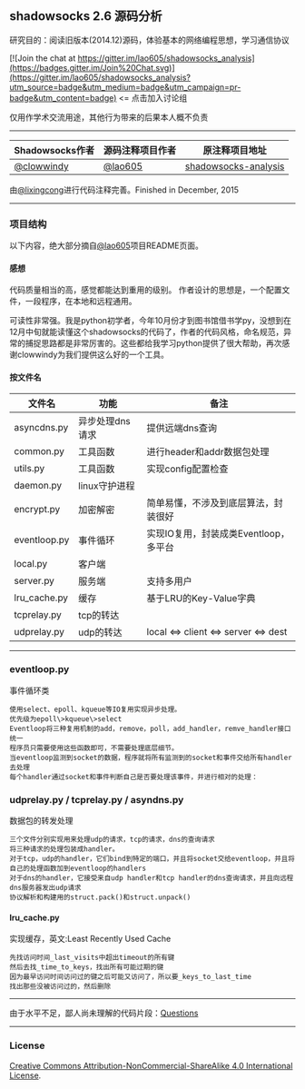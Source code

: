 ## shadowsocks 2.6 源码分析

研究目的：阅读旧版本(2014.12)源码，体验基本的网络编程思想，学习通信协议

[![Join the chat at https://gitter.im/lao605/shadowsocks_analysis](https://badges.gitter.im/Join%20Chat.svg)](https://gitter.im/lao605/shadowsocks_analysis?utm_source=badge&utm_medium=badge&utm_campaign=pr-badge&utm_content=badge)  <= 点击加入讨论组

仅用作学术交流用途，其他行为带来的后果本人概不负责

* * *

|Shadowsocks作者|源码注释项目作者|原注释项目地址|
|---|---|----|
|[@clowwindy](https://github.com/clowwindy)|[@lao605](https://github.com/lao605)|[shadowsocks-analysis](https://github.com/lao605/shadowsocks_analysis)|

由[@lixingcong](https://github.com/lixingcong)进行代码注释完善。Finished in December, 2015

* * *

### 项目结构

以下内容，绝大部分摘自[@lao605](https://github.com/lao605)项目README页面。

#### 感想
代码质量相当的高，感觉都能达到重用的级别。
作者设计的思想是，一个配置文件，一段程序，在本地和远程通用。

可读性非常强。我是python初学者，今年10月份才到图书馆借书学py，没想到在12月中旬就能读懂这个shadowsocks的代码了，作者的代码风格，命名规范，异常的捕捉思路都是非常厉害的。这些都给我学习python提供了很大帮助，再次感谢clowwindy为我们提供这么好的一个工具。

#### 按文件名

|文件名|功能|备注|
|-----|---|----|
|asyncdns.py|异步处理dns请求|提供远端dns查询|
|common.py|工具函数|进行header和addr数据包处理|
|utils.py|工具函数|实现config配置检查|
|daemon.py|linux守护进程||
|encrypt.py|加密解密|简单易懂，不涉及到底层算法，封装很好|
|eventloop.py|事件循环|实现IO复用，封装成类Eventloop，多平台|
|local.py|客户端||
|server.py|服务端|支持多用户|
|lru_cache.py|缓存|基于LRU的Key-Value字典|
|tcprelay.py|tcp的转达||
|udprelay.py|udp的转达|local <=> client <=> server <=> dest|

* * *


### eventloop.py

事件循环类

    使用select、epoll、kqueue等IO复用实现异步处理。
    优先级为epoll\>kqueue\>select
    Eventloop将三种复用机制的add，remove，poll，add_handler，remve_handler接口统一
    程序员只需要使用这些函数即可，不需要处理底层细节。
    当eventloop监测到socket的数据，程序就将所有监测到的socket和事件交给所有handler去处理
    每个handler通过socket和事件判断自己是否要处理该事件，并进行相对的处理：

### udprelay.py / tcprelay.py / asyndns.py

数据包的转发处理

    三个文件分别实现用来处理udp的请求，tcp的请求，dns的查询请求
    将三种请求的处理包装成handler。
    对于tcp，udp的handler，它们bind到特定的端口，并且将socket交给eventloop，并且将自己的处理函数加到eventloop的handlers
    对于dns的handler，它接受来自udp handler和tcp handler的dns查询请求，并且向远程dns服务器发出udp请求
	协议解析和构建用的struct.pack()和struct.unpack()

#### lru_cache.py

实现缓存，英文:Least Recently Used Cache

    先找访问时间_last_visits中超出timeout的所有键
    然后去找_time_to_keys，找出所有可能过期的键
    因为最早访问时间访问过的键之后可能又访问了，所以要_keys_to_last_time
    找出那些没被访问过的，然后删除

* * *

由于水平不足，鄙人尚未理解的代码片段：[Questions](/Questions.md)

* * *

### License

[Creative Commons Attribution-NonCommercial-ShareAlike 4.0 International License](http://creativecommons.org/licenses/by-nc-sa/4.0/").

